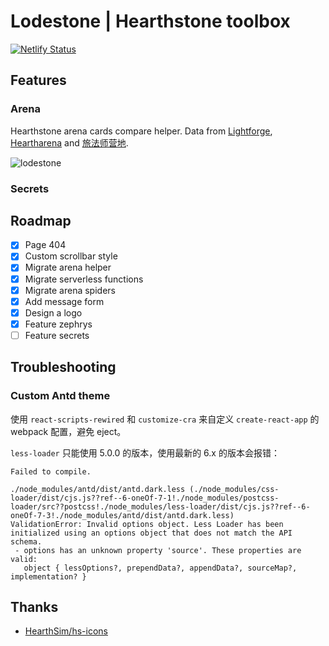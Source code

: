 # Lodestone | Hearthstone toolbox

[![Netlify Status](https://api.netlify.com/api/v1/badges/b9df4c78-4791-48a1-bf35-6d389a1d0ef4/deploy-status)](https://app.netlify.com/sites/lodestone/deploys)

## Features

### Arena

Hearthstone arena cards compare helper. Data from [Lightforge](http://thelightforge.com/TierList), [Heartharena](https://www.heartharena.com/) and [旅法师营地](https://www.iyingdi.com/web/tools/hearthstone/arenaScore).

![lodestone](https://user-images.githubusercontent.com/12998118/83388935-ede05700-a421-11ea-97a4-049d37b6345c.jpg)

### Secrets

## Roadmap

- [x] Page 404
- [x] Custom scrollbar style
- [x] Migrate arena helper
- [x] Migrate serverless functions
- [x] Migrate arena spiders
- [x] Add message form
- [x] Design a logo
- [x] Feature zephrys
- [ ] Feature secrets

## Troubleshooting

### Custom Antd theme

使用 `react-scripts-rewired` 和 `customize-cra` 来自定义 `create-react-app` 的 webpack 配置，避免 eject。

`less-loader` 只能使用 5.0.0 的版本，使用最新的 6.x 的版本会报错：

```
Failed to compile.

./node_modules/antd/dist/antd.dark.less (./node_modules/css-loader/dist/cjs.js??ref--6-oneOf-7-1!./node_modules/postcss-loader/src??postcss!./node_modules/less-loader/dist/cjs.js??ref--6-oneOf-7-3!./node_modules/antd/dist/antd.dark.less)
ValidationError: Invalid options object. Less Loader has been initialized using an options object that does not match the API schema.
 - options has an unknown property 'source'. These properties are valid:
   object { lessOptions?, prependData?, appendData?, sourceMap?, implementation? }
```

## Thanks

- [HearthSim/hs-icons](https://github.com/HearthSim/hs-icons)
